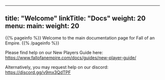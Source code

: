 
---
title: "Welcome"
linkTitle: "Docs"
weight: 20
menu:
  main:
    weight: 20
---

{{% pageinfo %}}
Welcome to the main documentation page for Fall of an Empire.
{{% /pageinfo %}}

Please find help on our New Players Guide here: https://www.fallofanempire.com/docs/guides/new-player-guide/

Alternatively, you may request help on our discord: https://discord.gg/v9mx3QdTPF

